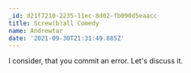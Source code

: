 ```yaml
---
_id: d21f7210-2235-11ec-8d02-fb090d5eaacc
title: Screw(b)all Comedy
name: Andrewtar
date: '2021-09-30T21:31:49.885Z'
---
```

I consider, that you commit an error. Let's discuss it.
